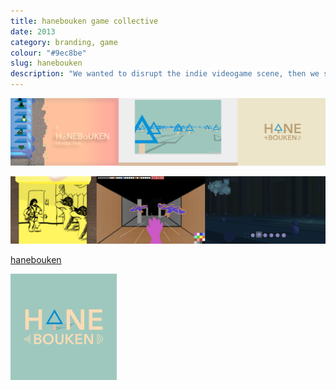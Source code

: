 ```yaml
---
title: hanebouken game collective 
date: 2013
category: branding, game
colour: "#9ec8be"
slug: hanebouken
description: "We wanted to disrupt the indie videogame scene, then we sort of lost interest.."
---
```


![Identity Design Process](process.png)

![Game Prototypes](prototypes.png)

[hanebouken](http://www.hanebouken.com)

![Final Logo Iteration](final_logo.png)